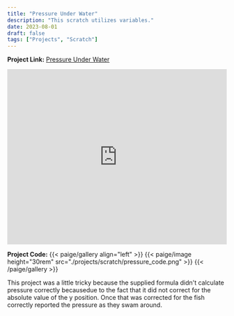 ```yaml
---
title: "Pressure Under Water"
description: "This scratch utilizes variables."
date: 2023-08-01
draft: false
tags: ["Projects", "Scratch"]
---
```

**Project Link:** [Pressure Under Water](https://scratch.mit.edu/projects/873239306)
<p><iframe src="https://scratch.mit.edu/projects/873239306/embed" allowtransparency="true" width="100%" height="402" frameborder="0" scrolling="no" allowfullscreen></iframe></p>

**Project Code:**
{{< paige/gallery align="left" >}}
{{< paige/image height="30rem" src="./projects/scratch/pressure_code.png" >}}
{{< /paige/gallery >}}

This project was a little tricky because the supplied formula didn't calculate pressure correctly becausedue to the fact that it did not correct for the absolute value of the y position.  Once that was corrected for the fish correctly reported the pressure as they swam around.